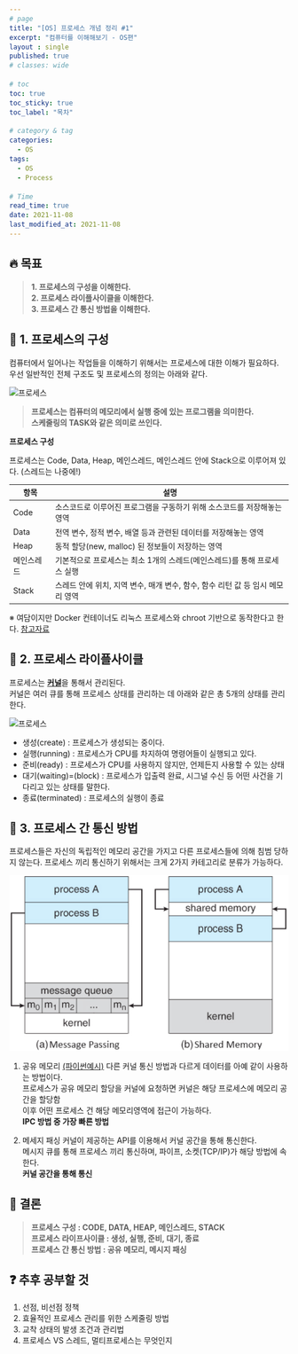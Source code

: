 ```yaml
---
# page
title: "[OS] 프로세스 개념 정리 #1"
excerpt: "컴퓨터를 이해해보기 - OS편"
layout : single
published: true
# classes: wide

# toc
toc: true
toc_sticky: true
toc_label: "목차"

# category & tag
categories:
  - OS
tags: 
  - OS
  - Process

# Time
read_time: true
date: 2021-11-08 
last_modified_at: 2021-11-08 
---
```


## :fire: 목표
> **1. 프로세스의 구성을 이해한다.**  
> **2. 프로세스 라이플사이클을 이해한다.**  
> **3. 프로세스 간 통신 방법을 이해한다.**  


## :speech_balloon: 1. 프로세스의 구성

컴퓨터에서 일어나는 작업들을 이해하기 위해서는 프로세스에 대한 이해가 필요하다.  
우선 일반적인 전체 구조도 및 프로세스의 정의는 아래와 같다.

![프로세스](https://upload.wikimedia.org/wikipedia/commons/thumb/2/25/Concepts-_Program_vs._Process_vs._Thread.jpg/1280px-Concepts-_Program_vs._Process_vs._Thread.jpg)

> **프로세스는 컴퓨터의 메모리에서 실행 중에 있는 프로그램을 의미한다.**   
> **스케줄링의 TASK와 같은 의미로 쓰인다.**

**프로세스 구성**  

프로세스는 Code, Data, Heap, 메인스레드, 메인스레드 안에 Stack으로 이루어져 있다. (스레드는 나중에!)

| 항목 | 설명 |
| ------        | ----------- |
| Code          | 소스코드로 이루어진 프로그램을 구동하기 위해 소스코드를 저장해놓는 영역 |
| Data          | 전역 변수, 정적 변수, 배열 등과 관련된 데이터를 저장해놓는 영역 |
| Heap          | 동적 할당(new, malloc) 된 정보들이 저장하는 영역 |
| 메인스레드     | 기본적으로 프로세스는 최소 1개의 스레드(메인스레드)를 통해 프로세스 실행 |
| Stack         | 스레드 안에 위치, 지역 변수, 매개 변수, 함수, 함수 리턴 값 등 임시 메모리 영역 |

※ 여담이지만 Docker 컨테이너도 리눅스 프로세스와 chroot 기반으로 동작한다고 한다. [참고자료](https://www.44bits.io/ko/post/change-root-directory-by-using-chroot)


## :speech_balloon: 2. 프로세스 라이플사이클 

프로세스는 [**커널**](https://en.wikipedia.org/wiki/Kernel_(operating_system))을 통해서 관리된다.  
커널은 여러 큐를 통해 프로세스 상태를 관리하는 데 아래와 같은 총 5개의 상태를 관리한다.

![프로세스](https://upload.wikimedia.org/wikipedia/commons/thumb/8/83/Process_states.svg/1280px-Process_states.svg.png)

+ 생성(create) : 프로세스가 생성되는 중이다.
+ 실행(running) : 프로세스가 CPU를 차지하여 명령어들이 실행되고 있다.
+ 준비(ready) : 프로세스가 CPU를 사용하지 않지만, 언제든지 사용할 수 있는 상태                  
+ 대기(waiting)=(block) : 프로세스가 입출력 완료, 시그널 수신 등 어떤 사건을 기다리고 있는 상태를 말한다.
+ 종료(terminated) : 프로세스의 실행이 종료

## :speech_balloon: 3. 프로세스 간 통신 방법

프로세스들은 자신의 독립적인 메모리 공간을 가지고 다른 프로세스들에 의해 침범 당하지 않는다.
프로세스 끼리 통신하기 위해서는 크게 2가지 카테고리로 분류가 가능하다.

![ipc](/assets/images/ipc.png)

1. 공유 메모리 [(파이썬예시)](https://docs.python.org/3/library/multiprocessing.shared_memory.html)
다른 커널 통신 방법과 다르게 데이터를 아예 같이 사용하는 방법이다.  
프로세스가 공유 메모리 할당을 커널에 요청하면 커널은 해당 프로세스에 메모리 공간을 할당함  
이후 어떤 프로세스 건 해당 메모리영역에 접근이 가능하다.  
**IPC 방법 중 가장 빠른 방법** 

2. 메세지 패싱 
커널이 제공하는 API를 이용해서 커널 공간을 통해 통신한다.   
메시지 큐를 통해 프로세스 끼리 통신하며, 파이프, 소켓(TCP/IP)가 해당 방법에 속한다.  
**커널 공간을 통해 통신**

## :memo: 결론

> **프로세스 구성 : CODE, DATA, HEAP, 메인스레드, STACK**  
> **프로세스 라이프사이클 : 생성, 실행, 준비, 대기, 종료**  
> **프로세스 간 통신 방법 : 공유 메모리, 메시지 패싱**  

## :question: 추후 공부할 것
1. 선점, 비선점 정책
2. 효율적인 프로세스 관리를 위한 스케줄링 방법
3. 교착 상태의 발생 조건과 관리법
4. 프로세스 VS 스레드, 멀티프로세스는 무엇인지


